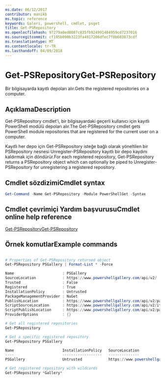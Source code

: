 ```yaml
---
ms.date: 06/12/2017
contributor: manikb
ms.topic: reference
keywords: Galeri, powershell, cmdlet, psget
title: Get-PSRepository
ms.openlocfilehash: 97279a8ed0087c835fb924991484959cd7237016
ms.sourcegitcommit: cf195b090b3223fa4917206dfec7f0b603873cdf
ms.translationtype: MT
ms.contentlocale: tr-TR
ms.lasthandoff: 04/09/2018
---
```

# <a name="get-psrepository"></a><span data-ttu-id="50cc8-103">Get-PSRepository</span><span class="sxs-lookup"><span data-stu-id="50cc8-103">Get-PSRepository</span></span>

<span data-ttu-id="50cc8-104">Bir bilgisayarda kayıtlı depoları alır.</span><span class="sxs-lookup"><span data-stu-id="50cc8-104">Gets the registered repositories on a computer.</span></span>

## <a name="description"></a><span data-ttu-id="50cc8-105">Açıklama</span><span class="sxs-lookup"><span data-stu-id="50cc8-105">Description</span></span>

<span data-ttu-id="50cc8-106">Get-PSRepository cmdlet'i, bir bilgisayardaki geçerli kullanıcı için kayıtlı PowerShell modülü depoları alır.</span><span class="sxs-lookup"><span data-stu-id="50cc8-106">The Get-PSRepository cmdlet gets PowerShell module repositories that are registered for the current user on a computer.</span></span>

<span data-ttu-id="50cc8-107">Kayıtlı her depo için Get-PSRepository isteğe bağlı olarak yöneltilen bir PSRepository nesnesi Unregister-PSRepository kayıtlı bir depo kaydını kaldırmak için döndürür.</span><span class="sxs-lookup"><span data-stu-id="50cc8-107">For each registered repository, Get-PSRepository returns a PSRepository object which can optionally be piped to Unregister-PSRepository for unregistering a registered repository.</span></span>

## <a name="cmdlet-syntax"></a><span data-ttu-id="50cc8-108">Cmdlet sözdizimi</span><span class="sxs-lookup"><span data-stu-id="50cc8-108">Cmdlet syntax</span></span>
```powershell
Get-Command -Name Get-PSRepository -Module PowerShellGet -Syntax
```

## <a name="cmdlet-online-help-reference"></a><span data-ttu-id="50cc8-109">Cmdlet çevrimiçi Yardım başvurusu</span><span class="sxs-lookup"><span data-stu-id="50cc8-109">Cmdlet online help reference</span></span>

[<span data-ttu-id="50cc8-110">Get-PSRepository</span><span class="sxs-lookup"><span data-stu-id="50cc8-110">Get-PSRepository</span></span>](http://go.microsoft.com/fwlink/?LinkID=517127)

## <a name="example-commands"></a><span data-ttu-id="50cc8-111">Örnek komutlar</span><span class="sxs-lookup"><span data-stu-id="50cc8-111">Example commands</span></span>

```powershell

# Properties of Get-PSRepository returned object
Get-PSRepository PSGallery | Format-List * -Force

Name                      : PSGallery
SourceLocation            : https://www.powershellgallery.com/api/v2/
Trusted                   : False
Registered                : True
InstallationPolicy        : Untrusted
PackageManagementProvider : NuGet
PublishLocation           : https://www.powershellgallery.com/api/v2/package/
ScriptSourceLocation      : https://www.powershellgallery.com/api/v2/items/psscript/
ScriptPublishLocation     : https://www.powershellgallery.com/api/v2/package/
ProviderOptions           : {}

# Get all registered repositories
Get-PSRepository

# Get a specific registered repository
Get-PSRepository PSGallery

Name                      InstallationPolicy   SourceLocation
----                      ------------------   --------------
PSGallery                 Untrusted            https://www.powershellgallery.com/api/v2/

# Get registered repository with wildcards
Get-PSRepository *Gallery*

```